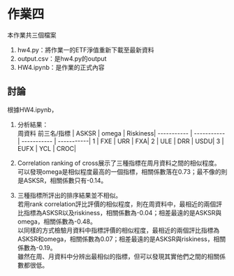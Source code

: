 #  作業四
本作業共三個檔案
1. hw4.py：將作業一的ETF淨值重新下載至最新資料
2. output.csv：是hw4.py的output
3. HW4.ipynb：是作業的正式內容

## 討論
根據HW4.ipynb，
1. 分析結果：   
周資料
前三名/指標 | ASKSR | omega | Riskiness|
----------- | -----------  | ----------- | -----------|
1 | FXE | URR | FXA|
2 | ULE | DRR | USDU|
3 | EUFX | YCL | CROC|

2. Correlation ranking of cross展示了三種指標在周月資料之間的相似程度。   
可以發現omega是相似程度最高的一個指標，相關係數落在0.73；最不像的則是ASKSR，相關係數只有-0.14。

3. 三種指標所評出的排序結果並不相似。   
若用rank correlation評比評價的相似程度，則在周資料中，最相近的兩個評比指標為ASKSR以及riskiness，相關係數為-0.04；相差最遠的是ASKSR與omega，相關係數為-0.48。   
以同樣的方式檢驗月資料中指標評價的相似程度，最相近的兩個評比指標為ASKSR和omega，相關係數為0.07；相差最遠的是ASKSR與riskiness，相關係數為-0.19。   
雖然在周、月資料中分辨出最相似的指標，但可以發現其實他們之間的相關係數都很低。
